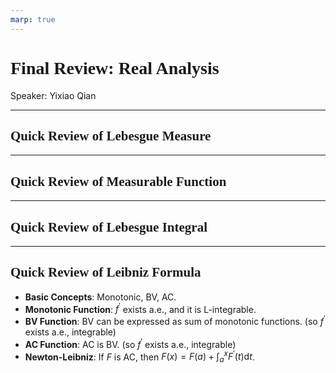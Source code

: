 ```yaml
---
marp: true
---
```

<style>
  section {
    font-family: 'LXGW Bright';
  }

  h1, h2, h3 {
    font-family: 'LXGW Bright';
  }
</style>
<style>
img[alt~="center"] {
  display: block;
  margin: 0 auto;
}
</style>
<style>
.note {
  background-color: #eef;
  padding: 10px;
  margin: 10px 0;
  text-align: left;
}
.trick {
  background-color: #fee;
  padding: 10px;
  margin: 10px 0;
  text-align: left;
}
</style>

# Final Review: Real Analysis
Speaker: Yixiao Qian

---

## Quick Review of Lebesgue Measure


---

## Quick Review of Measurable Function

---

## Quick Review of Lebesgue Integral

---

## Quick Review of Leibniz Formula

- **Basic Concepts**: Monotonic, BV, AC.
- **Monotonic Function**: $f^\prime$ exists a.e., and it is L-integrable.
- **BV Function**: BV can be expressed as sum of monotonic functions. (so $f^{\prime}$ exists a.e., integrable)
- **AC Function**: AC is BV. (so $f^{\prime}$ exists a.e., integrable)
- **Newton-Leibniz**: If $F$ is AC, then ${\displaystyle F(x) = F(a) + \int_a^x F^{\prime}(t)\mathrm{d} t}$.




